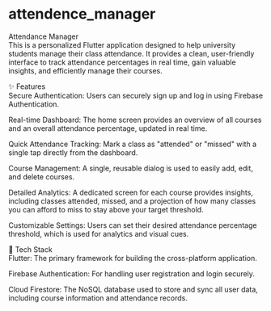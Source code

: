 # attendence_manager

Attendance Manager<br>
This is a personalized Flutter application designed to help university students manage their class attendance. It provides a clean, user-friendly interface to track attendance percentages in real time, gain valuable insights, and efficiently manage their courses.

✨ Features<br>
Secure Authentication: Users can securely sign up and log in using Firebase Authentication.

Real-time Dashboard: The home screen provides an overview of all courses and an overall attendance percentage, updated in real time.

Quick Attendance Tracking: Mark a class as "attended" or "missed" with a single tap directly from the dashboard.

Course Management: A single, reusable dialog is used to easily add, edit, and delete courses.

Detailed Analytics: A dedicated screen for each course provides insights, including classes attended, missed, and a projection of how many classes you can afford to miss to stay above your target threshold.

Customizable Settings: Users can set their desired attendance percentage threshold, which is used for analytics and visual cues.

🚀 Tech Stack<br>
Flutter: The primary framework for building the cross-platform application.

Firebase Authentication: For handling user registration and login securely.

Cloud Firestore: The NoSQL database used to store and sync all user data, including course information and attendance records.
